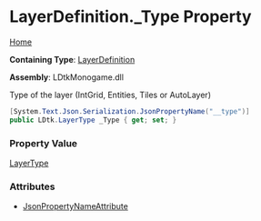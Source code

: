 # LayerDefinition\.\_Type Property

[Home](../../../README.md)

**Containing Type**: [LayerDefinition](../README.md)

**Assembly**: LDtkMonogame\.dll

  
Type of the layer \(IntGrid, Entities, Tiles or AutoLayer\)

```csharp
[System.Text.Json.Serialization.JsonPropertyName("__type")]
public LDtk.LayerType _Type { get; set; }
```

### Property Value

[LayerType](../../LayerType/README.md)

### Attributes

* [JsonPropertyNameAttribute](https://docs.microsoft.com/en-us/dotnet/api/system.text.json.serialization.jsonpropertynameattribute)

